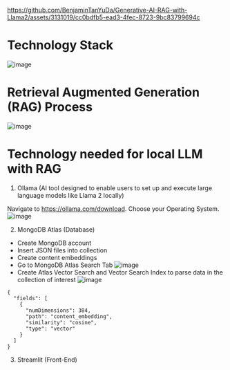 


https://github.com/BenjaminTanYuDa/Generative-AI-RAG-with-Llama2/assets/3131019/cc0bdfb5-ead3-4fec-8723-9bc83799694c


# Technology Stack
![image](https://github.com/BenjaminTanYuDa/Generative-AI-RAG-with-Llama2/assets/3131019/dfc73731-ae23-4822-9171-5be8fc12fb24)

# Retrieval Augmented Generation (RAG) Process
![image](https://github.com/BenjaminTanYuDa/Generative-AI-RAG-with-Llama2/assets/3131019/8d7e16ef-cca6-4a41-b242-00ce2480d88f)

# Technology needed for local LLM with RAG
1. Ollama 
(AI tool designed to enable users to set up and execute large language models like Llama 2 locally)

Navigate to https://ollama.com/download. Choose your Operating System.
![image](https://github.com/BenjaminTanYuDa/Generative-AI-RAG-with-Llama2/assets/3131019/b49aa823-1d48-4e2b-8e70-3741c522e4f3)


2. MongoDB Atlas (Database)
- Create MongoDB account
- Insert JSON files into collection
- Create content embeddings 
- Go to MongoDB Atlas Search Tab
  ![image](https://github.com/BenjaminTanYuDa/Generative-AI-RAG-with-Llama2/assets/3131019/51365289-53ad-4fe1-987f-85b9ff7d9583)
- Create Atlas Vector Search and Vector Search Index to parse data in the collection of interest
  ![image](https://github.com/BenjaminTanYuDa/Generative-AI-RAG-with-Llama2/assets/3131019/ad8857f0-d766-4532-8efc-c213fd0819b3)
```
{
  "fields": [
    {
      "numDimensions": 384,
      "path": "content_embedding",
      "similarity": "cosine",
      "type": "vector"
    }
  ]
}
```

3. Streamlit (Front-End)
